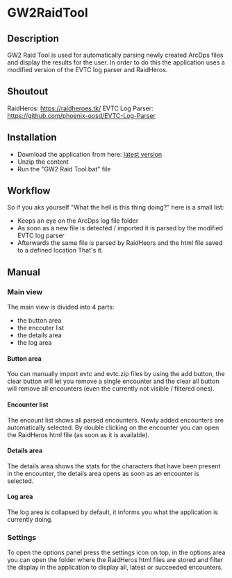 # GW2RaidTool
## Description
GW2 Raid Tool is used for automatically parsing newly created ArcDps files and display the results for the user.
In order to do this the application uses a modified version of the EVTC log parser and RaidHeros.

## Shoutout
RaidHeros: https://raidheroes.tk/
EVTC Log Parser: https://github.com/phoenix-oosd/EVTC-Log-Parser

## Installation
- Download the application from here: [latest version](https://github.com/M4xZ3r0/GW2RaidTool/raw/master/GW2%20Raid%20Tool.zip)
- Unzip the content
- Run the "GW2 Raid Tool.bat" file

## Workflow
So if you aks yourself "What the hell is this thing doing?" here is a small list:
- Keeps an eye on the ArcDps log file folder
- As soon as a new file is detected / imported it is parsed by the modified EVTC log parser
- Afterwards the same file is parsed by RaidHeors and the html file saved to a defined location
That's it.

## Manual
### Main view
The main view is divided into 4 parts:
- the button area
- the encouter list
- the details area
- the log area

#### Button area
You can manually import evtc and evtc.zip files by using the add button, the clear button will let you remove a single encounter and the clear all button will remove all encounters (even the currently not visible / filtered ones).

#### Encounter list
The encount list shows all parsed encounters. Newly added encounters are automatically selected.
By double clicking on the encounter you can open the RaidHeros html file (as soon as it is available).

#### Details area
The details area shows the stats for the characters that have been present in the encounter, the details area opens as soon as an encounter is selected.

#### Log area
The log area is collapsed by default, it informs you what the application is currently doing.

### Settings
To open the options panel press the settings icon on top, in the options area you can open the folder where the RaidHeros html files are stored and filter the display in the application to display all, latest or succeeded encounters.

